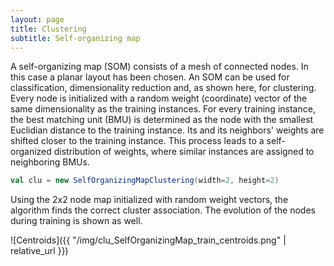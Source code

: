 ```yaml
---
layout: page
title: Clustering
subtitle: Self-organizing map
---
```


A self-organizing map (SOM) consists of a mesh of connected nodes. In this case a planar layout has been chosen. An SOM can be used for classification, dimensionality reduction and, as shown here, for clustering. Every node is initialized with a random weight (coordinate) vector of the same dimensionality as the training instances. For every training instance, the best matching unit (BMU) is determined as the node with the smallest Euclidian distance to the training instance. Its and its neighbors' weights are shifted closer to the training instance. This process leads to a self-organized distribution of weights, where similar instances are assigned to neighboring BMUs.

```scala
val clu = new SelfOrganizingMapClustering(width=2, height=2)
```

Using the 2x2 node map initialized with random weight vectors, the algorithm finds the correct cluster association. The evolution of the nodes during training is shown as well.

![Centroids]({{ "/img/clu_SelfOrganizingMap_train_centroids.png" | relative_url }})
